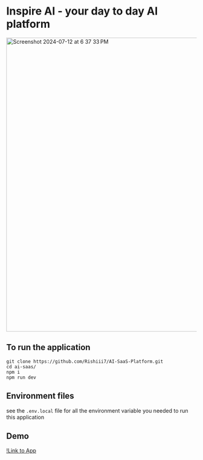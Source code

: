# Inspire AI - your day to day AI platform 

<img width="775" alt="Screenshot 2024-07-12 at 6 37 33 PM" src="https://github.com/user-attachments/assets/e959881e-4cf2-441e-9016-bac8a274aebc">

## To run the application
```
git clone https://github.com/Rishiii7/AI-SaaS-Platform.git
cd ai-saas/
npm i
npm run dev
```


## Environment files
see the `.env.local` file for all the environment variable you needed to run this application

## Demo
[!Link to App](https://ai-saa-s-platform-brown.vercel.app/)
